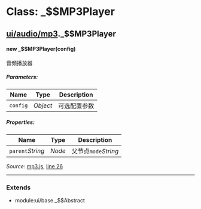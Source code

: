 # Class: _$$MP3Player

## [ui/audio/mp3](mp3.md)._$$MP3Player

#### new _$$MP3Player(config)

音频播放器

##### Parameters:

|Name|Type|Description|
|----|----|-----------|
|`config`|*Object*|可选配置参数|

##### Properties:

|Name|Type|Description|
|----|----|-----------|
|`parent`*String*|*Node*|父节点`mode`*String*|播放模式，0:列表(默认)，1:单曲，2:随机`list`*Array*|歌曲列表`autostart`*Boolean*|是否自动开始，0:不自动，1:自动(默认)

*Source:*
[mp3.js](mp3.js), [line 26](mp3.js#L26)

---------------

### Extends

- module:ui/base._$$Abstract